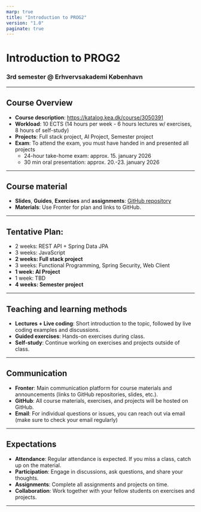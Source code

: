 ```yaml
---
marp: true
title: "Introduction to PROG2"
version: "1.0"
paginate: true
---
```


<!-- _class: lead -->

# Introduction to PROG2
### 3rd semester @ Erhvervsakademi København

<style>
section.lead h1 {
  text-align: center;
  font-size: 2.5em;
}
section.lead h3 {
  text-align: center;
  opacity: 0.6;
}
</style>

---

## Course Overview
- **Course description**: https://katalog.kea.dk/course/3050391
- **Workload**: 10 ECTS (14 hours per week - 6 hours lectures w/ exercises, 8 hours of self-study)
- **Projects**: Full stack project, AI Project, Semester project
- **Exam**: To attend the exam, you must have handed in and presented all projects
    - 24-hour take-home exam: approx. 15. january 2026
    - 30 min oral presentation: approx. 20.-23. january 2026

---

## Course material
- **Slides**, **Guides**, **Exercises** and **assignments**: [GitHub repository](https://github.com/ek-osnb/e25-prog2)
- **Materials**: Use Fronter for plan and links to GitHub.

---

## Tentative Plan: 
  - 2 weeks: REST API + Spring Data JPA
  - 3 weeks: JavaScript
  - **2 weeks: Full stack project**
  - 3 weeks: Functional Programming, Spring Security, Web Client
  - **1 week: AI Project**
  - 1 week: TBD
  - **4 weeks: Semester project**

---

## Teaching and learning methods
- **Lectures + Live coding**: Short introduction to the topic, followed by live coding examples and discussions.
- **Guided exercises**: Hands-on exercises during class.
- **Self-study**: Continue working on exercises and projects outside of class.

---

## Communication
- **Fronter**: Main communication platform for course materials and announcements (links to GitHub repositories, slides, etc.).
- **GitHub**: All course materials, exercises, and projects will be hosted on GitHub.
- **Email**: For individual questions or issues, you can reach out via email (make sure to check your email regularly)

---

## Expectations
- **Attendance**: Regular attendance is expected. If you miss a class, catch up on the material.
- **Participation**: Engage in discussions, ask questions, and share your thoughts.
- **Assignments**: Complete all assignments and projects on time.
- **Collaboration**: Work together with your fellow students on exercises and projects.

---


